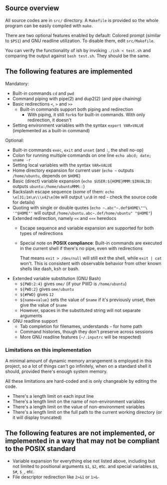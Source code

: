 ## Source overview

All source codes are in `src/` directory. A `Makefile` is provided so the whole program can be easily compiled with `make`.

There are two optional features enabled by default: Colored prompt (similar to `$PS1`) and GNU readline utilization. To disable them, edit `src/Makefile`.

You can verify the functionality of ish by invoking `./ish < test.sh` and comparing the output against `bash test.sh`. They should be the same.

## The following features are implemented

Mandatory:

- Built-in commands `cd` and `pwd`
- Command piping with pipe(2) and dup2(2) (and pipe chaining)
- Basic redirections `<`, `>` and `>>`
  - Built-in commands support both piping and redirection
    - With piping, it still `fork`s for built-in commands. With only redirection, it doesn't
- Setting environment variables with the syntax `export VAR=VALUE` (implemented as a built-in command)

Optional:

- Built-in commands `exec`, `exit` and `unset` (and `:`, the shell no-op)
- Colon for running multiple commands on one line `echo abcd; date; uname -r`
- Setting local variables with the syntax `VAR=VALUE`
- Home directory expansion for current user (`echo ~` outputs `/home/ubuntu`, depends on `$HOME`)
- Basic (direct) variable expansion (`echo $USER:${HOME}MMM:$INVALID:` outputs `ubuntu:/home/ubuntuMMM::`)
- Backslash escape sequence (*some* of them: `echo \e[31;1m\a\\\x42\e[0m` will output `\a\B` in red - check the source code for details)
- Quoting with single or double quotes (`echo ~.abc"~.def$HOME\""\ '"$HOME"'` will output `/home/ubuntu.abc~.def/home/ubuntu" "$HOME"`)
- Extended redirection, namely `<<` and `<<<` heredocs
  - Escape sequence and variable expansion are supported for both types of redirections
  - Special note on **POSIX compliance**: Built-in commands are executed in the current shell if there's no pipe, even with redirections

    That means `exit > /dev/null` will still exit the shell, while `exit | cat` won't. This is consistent with observable behavior from other known shells like dash, ksh or bash.
- Extended variable substitution (GNU Bash)
  - `${PWD:2:4}` gives `ome/` (if your PWD is `/home/ubuntu`)
  - `${PWD:2}` gives `ome/ubuntu`
  - `${#PWD}` gives `12`
  - `${name=value}` sets the value of `$name` if it's previously unset, then give the value of `$name`
  - However, spaces in the substituted string will not separate arguments
- GNU readline support
  - Tab completion for filenames, understands `~` for home path
  - Command histories, though they don't preserve across sessions
  - More GNU readline features (`~/.inputrc` will be respected)

### Limitations on this implementation

A minimal amount of dynamic memory arrangement is employed in this project, so a lot of things can't go infinitely, when on a standard shell it should, provided there's enough system memory.

All these limitations are hard-coded and is only changeable by editing the code.

- There's a length limit on each input line
- There's a length limit on the name of non-environment variables
- There's a length limit on the value of non-environment variables
- There's a length limit on the full path to the current working directory (or it will display truncated)

## The following features are not implemented, or implemented in a way that may not be compliant to the POSIX standard

- Variable expansion for everything else not listed above, including but not limited to positional arguments `$1`, `$2`, etc. and special variables `$$`, `$#`, `$_`, etc.
- File descriptor redirection like `2>&1` or `1>&-`
